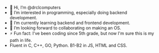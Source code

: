 - 👋 Hi, I’m @drclcomputers
- 👀 I’m interested in programming, especially doing backend development.
- 🌱 I’m currently learning backend and frontend development.
- 💞️ I’m looking forward to collaborating on making an OS.
- ⚡ Fun fact: I've been coding since 5th grade, but now I'm sure this is my path in life.
- Fluent in C, C++, GO, Python. B1-B2 in JS, HTML and CSS.

<!---
drclcomputers/drclcomputers is a ✨ special ✨ repository because its `README.md` (this file) appears on your GitHub profile.
You can click the Preview link to take a look at your changes.
--->
